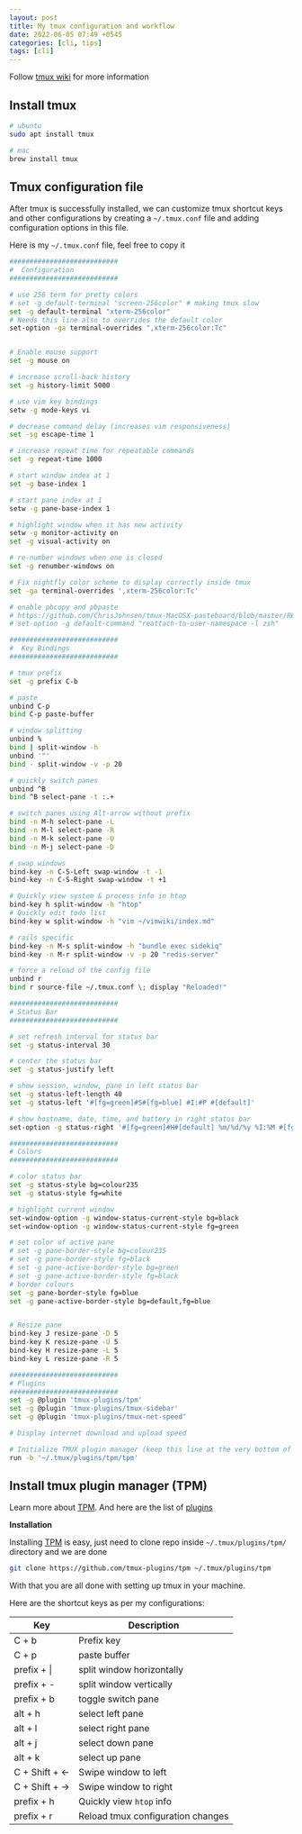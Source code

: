 ```yaml
---
layout: post
title: My tmux configuration and workflow
date: 2022-06-05 07:49 +0545
categories: [cli, tips]
tags: [cli]
---
```


Follow [tmux wiki](https://github.com/tmux/tmux/wiki) for more information

## Install tmux

```sh
# ubuntu
sudo apt install tmux

# mac
brew install tmux
```

## Tmux configuration file

After tmux is successfully installed, we can customize tmux shortcut keys and other configurations
by creating a `~/.tmux.conf` file and adding configuration options in this file.

Here is my `~/.tmux.conf` file, feel free to copy it

```sh
###########################
#  Configuration
###########################

# use 256 term for pretty colors
# set -g default-terminal "screen-256color" # making tmux slow
set -g default-terminal "xterm-256color"
# Needs this line also to overrides the default color
set-option -ga terminal-overrides ",xterm-256color:Tc"


# Enable mouse support
set -g mouse on

# increase scroll-back history
set -g history-limit 5000

# use vim key bindings
setw -g mode-keys vi

# decrease command delay (increases vim responsiveness)
set -sg escape-time 1

# increase repeat time for repeatable commands
set -g repeat-time 1000

# start window index at 1
set -g base-index 1

# start pane index at 1
setw -g pane-base-index 1

# highlight window when it has new activity
setw -g monitor-activity on
set -g visual-activity on

# re-number windows when one is closed
set -g renumber-windows on

# Fix nightfly color scheme to display correctly inside tmux
set -ga terminal-overrides ',xterm-256color:Tc'

# enable pbcopy and pbpaste
# https://github.com/ChrisJohnsen/tmux-MacOSX-pasteboard/blob/master/README.md
# set-option -g default-command "reattach-to-user-namespace -l zsh"

###########################
#  Key Bindings
###########################

# tmux prefix
set -g prefix C-b

# paste
unbind C-p
bind C-p paste-buffer

# window splitting
unbind %
bind | split-window -h
unbind '"'
bind - split-window -v -p 20

# quickly switch panes
unbind ^B
bind ^B select-pane -t :.+

# switch panes using Alt-arrow without prefix
bind -n M-h select-pane -L
bind -n M-l select-pane -R
bind -n M-k select-pane -U
bind -n M-j select-pane -D

# swap windows
bind-key -n C-S-Left swap-window -t -1
bind-key -n C-S-Right swap-window -t +1

# Quickly view system & process info in htop
bind-key h split-window -h "htop"
# Quickly edit todo list
bind-key w split-window -h "vim ~/vimwiki/index.md"

# rails specific
bind-key -n M-s split-window -h "bundle exec sidekiq"
bind-key -n M-r split-window -v -p 20 "redis-server"

# force a reload of the config file
unbind r
bind r source-file ~/.tmux.conf \; display "Reloaded!"

###########################
# Status Bar
###########################

# set refresh interval for status bar
set -g status-interval 30

# center the status bar
set -g status-justify left

# show session, window, pane in left status bar
set -g status-left-length 40
set -g status-left '#[fg=green]#S#[fg=blue] #I:#P #[default]'

# show hostname, date, time, and battery in right status bar
set-option -g status-right '#[fg=green]#H#[default] %m/%d/%y %I:%M #[fg=red]#(battery discharging)#[default]#(battery charging)#{net_speed}'

###########################
# Colors
###########################

# color status bar
set -g status-style bg=colour235
set -g status-style fg=white

# highlight current window
set-window-option -g window-status-current-style bg=black
set-window-option -g window-status-current-style fg=green

# set color of active pane
# set -g pane-border-style bg=colour235
# set -g pane-border-style fg=black
# set -g pane-active-border-style bg=green
# set -g pane-active-border-style fg=black
# border colours
set -g pane-border-style fg=blue
set -g pane-active-border-style bg=default,fg=blue


# Resize pane
bind-key J resize-pane -D 5
bind-key K resize-pane -U 5
bind-key H resize-pane -L 5
bind-key L resize-pane -R 5

###########################
# Plugins
###########################
set -g @plugin 'tmux-plugins/tpm'
set -g @plugin 'tmux-plugins/tmux-sidebar'
set -g @plugin 'tmux-plugins/tmux-net-speed'

# Display internet download and upload speed

# Initialize TMUX plugin manager (keep this line at the very bottom of tmux.conf)
run -b '~/.tmux/plugins/tpm/tpm'
```

## Install tmux plugin manager (TPM)

Learn more about [TPM](https://github.com/tmux-plugins/tpm).
And here are the list of [plugins](https://github.com/tmux-plugins/list)

__Installation__

Installing [TPM](https://github.com/tmux-plugins/tpm) is easy, just need to clone repo inside
`~/.tmux/plugins/tpm/` directory and we are done

```sh
git clone https://github.com/tmux-plugins/tpm ~/.tmux/plugins/tpm
```

With that you are all done with setting up tmux in your machine.

Here are the shortcut keys as per my configurations:

| Key           | Description                       |
| ----          | ------                            |
| C + b         | Prefix key                        |
| C + p         | paste buffer                      |
| prefix + \|   | split window horizontally         |
| prefix + \-   | split window vertically           |
| prefix + b    | toggle switch pane                |
| alt + h       | select left pane                  |
| alt + l       | select right pane                 |
| alt + j       | select down pane                  |
| alt + k       | select up pane                    |
| C + Shift + ← | Swipe window to left              |
| C + Shift + → | Swipe window to right             |
| prefix + h    | Quickly view `htop` info          |
| prefix + r    | Reload tmux configuration changes |



